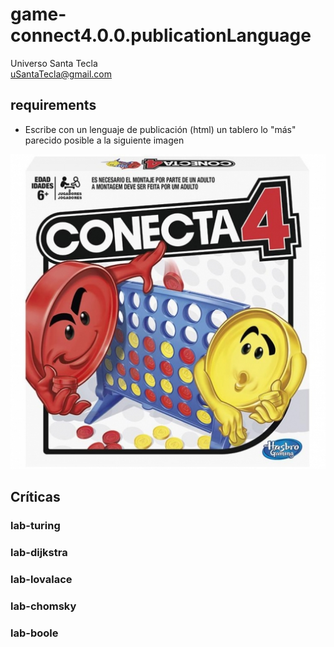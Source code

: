 # game-connect4.0.0.publicationLanguage
Universo Santa Tecla  
[uSantaTecla@gmail.com](mailto:uSantaTecla@gmail.com)  
  
## requirements 

* Escribe con un lenguaje de publicación (html) un tablero lo "más" parecido posible a la siguiente imagen

![connect4](../0.0.publicationLanguage/image/conecta4.jpg) 


## Críticas   


###  lab-turing


### lab-dijkstra 


    
###  lab-lovalace 



    
###  lab-chomsky



### lab-boole

